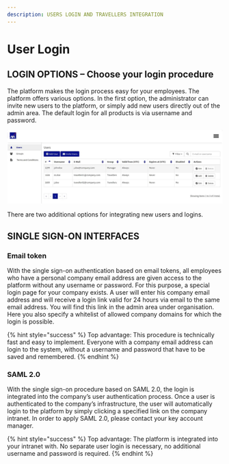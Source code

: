 ```yaml
---
description: USERS LOGIN AND TRAVELLERS INTEGRATION
---
```


# User Login

## LOGIN OPTIONS – Choose your login procedure

The platform makes the login process easy for your employees. The platform offers various options. In the first option, the administrator can invite new users to the platform, or simply add new users directly out of the admin area. The default login for all products is via username and password.

![](../.gitbook/assets/interfaces.jpg)

There are two additional options for integrating new users and logins.

## SINGLE SIGN-ON INTERFACES

### Email token

With the single sign-on authentication based on email tokens, all employees who have a personal company email address are given access to the platform without any username or password. For this purpose, a special login page for your company exists. A user will enter his company email address and will receive a login link valid for 24 hours via email to the same email address. You will find this link in the admin area under organisation. Here you also specify a whitelist of allowed company domains for which the login is possible.

{% hint style="success" %}
Top advantage: This procedure is technically fast and easy to implement. Everyone with a company email address can login to the system, without a username and password that have to be saved and remembered.
{% endhint %}

### **SAML 2.0**

With the single sign-on procedure based on SAML 2.0, the login is integrated into the company’s user authentication process. Once a user is authenticated to the company’s infrastructure, the user will automatically login to the platform by simply clicking a specified link on the company intranet. In order to apply SAML 2.0, please contact your key account manager.

{% hint style="success" %}
Top advantage: The platform is integrated into your intranet with. No separate user login is necessary, no additional username and password is required.
{% endhint %}

